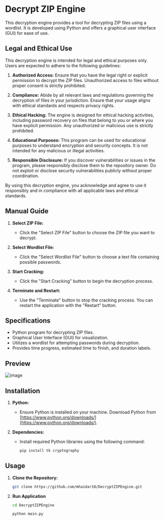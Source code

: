# Decrypt ZIP Engine

This decryption engine provides a tool for decrypting ZIP files using a wordlist. It is developed using Python and offers a graphical user interface (GUI) for ease of use.

## Legal and Ethical Use

This decryption engine is intended for legal and ethical purposes only. Users are expected to adhere to the following guidelines:

1. **Authorized Access:**
   Ensure that you have the legal right or explicit permission to decrypt the ZIP files. Unauthorized access to files without proper consent is strictly prohibited.

2. **Compliance:**
   Abide by all relevant laws and regulations governing the decryption of files in your jurisdiction. Ensure that your usage aligns with ethical standards and respects privacy rights.

3. **Ethical Hacking:**
   The engine is designed for ethical hacking activities, including password recovery on files that belong to you or where you have explicit permission. Any unauthorized or malicious use is strictly prohibited.

4. **Educational Purposes:**
   This program can be used for educational purposes to understand encryption and security concepts. It is not intended for any malicious or illegal activities.

5. **Responsible Disclosure:**
   If you discover vulnerabilities or issues in the program, please responsibly disclose them to the repository owner. Do not exploit or disclose security vulnerabilities publicly without proper coordination.

By using this decryption engine, you acknowledge and agree to use it responsibly and in compliance with all applicable laws and ethical standards.

## Manual Guide

1. **Select ZIP File:**
   - Click the "Select ZIP File" button to choose the ZIP file you want to decrypt.

2. **Select Wordlist File:**
   - Click the "Select Wordlist File" button to choose a text file containing possible passwords.

3. **Start Cracking:**
   - Click the "Start Cracking" button to begin the decryption process.

4. **Terminate and Restart:**
   - Use the "Terminate" button to stop the cracking process. You can restart the application with the "Restart" button.

## Specifications

- Python program for decrypting ZIP files.
- Graphical User Interface (GUI) for visualization.
- Utilizes a wordlist for attempting passwords during decryption.
- Provides time progress, estimated time to finish, and duration labels.

## Preview

![image](https://github.com/mhaidar10/DecryptZIPEngine/assets/72262185/ee574b3e-1917-4e1b-b71e-f32dfab57c04)


## Installation

1. **Python:**
   - Ensure Python is installed on your machine. Download Python from [https://www.python.org/downloads/](https://www.python.org/downloads/).

2. **Dependencies:**
   - Install required Python libraries using the following command:
     ```bash
     pip install tk cryptography
     ```

## Usage

1. **Clone the Repository:**
   ```bash
   git clone https://github.com/mhaidar10/DecryptZIPEngine.git


2. **Run Application**
      ```bash
   cd DecryptZIPEngine
   ```
   
   ```bash
   python main.py
   ```
   

   
